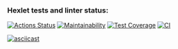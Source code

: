 ### Hexlet tests and linter status:
[![Actions Status](https://github.com/kadashee/frontend-project-46/actions/workflows/hexlet-check.yml/badge.svg)](https://github.com/kadashee/frontend-project-46/actions)
[![Maintainability](https://api.codeclimate.com/v1/badges/30b16cf6d9fa96861afc63a4df2c3e35e6654ddd6b06801b21e53fef7d878519/maintainability)](https://codeclimate.com/github/kadashee/frontend-project-46/maintainability)
[![Test Coverage](https://api.codeclimate.com/v1/badges/30b16cf6d9fa96861afc63a4df2c3e35e6654ddd6b06801b21e53fef7d878519/test_coverage)](https://codeclimate.com/github/kadashee/frontend-project-46/test_coverage)
[![CI](https://github.com/kadashee/frontend-project-46/actions/workflows/ci.yml/badge.svg)](https://github.com/kadashee/frontend-project-46/actions/workflows/ci.yml)

[![asciicast](https://asciinema.org/a/vIdOVORLm6Ukuh6TIzNbSKG10.svg)](https://asciinema.org/a/vIdOVORLm6Ukuh6TIzNbSKG10)